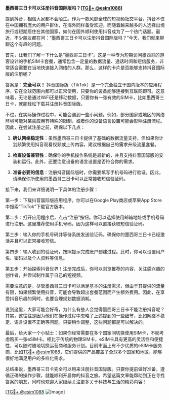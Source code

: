 **墨西哥三日卡可以注册抖音国际版吗？[[TG💪+ @esim1088](https://t.me/s/esim1088)]**

提到抖音，相信大家都不会陌生。作为一款风靡全球的短视频社交平台，抖音不仅在中国拥有庞大的用户群体，在海外同样备受欢迎。而随着越来越多的人选择出境旅行或短期居住在其他国家，如何在国外顺利使用抖音成为了一个热门话题。最近，不少朋友都在问：“墨西哥三日卡可以注册抖音国际版吗？”今天，我们就来聊聊这个有趣的问题。

首先，让我们了解一下什么是“墨西哥三日卡”。这是一种专为短期访问墨西哥的游客设计的手机SIM卡套餐，通常包含一定量的数据流量、通话时间和短信服务，非常适合需要在当地快速接入网络的人群。那么，这样的卡片是否能够支持抖音国际版的注册呢？

答案是：**完全可以！** 抖音国际版（TikTok）是一个完全独立于国内版本的应用程序，它在全球范围内都可以正常使用，只要你的设备能够连接到互联网即可。这意味着，无论是通过WiFi还是移动数据，只要你有一张有效的SIM卡，比如墨西哥三日卡，就能轻松下载并注册抖音国际版。

不过，在实际操作过程中，可能会遇到一些小问题。例如，部分国家或地区的网络环境可能对某些应用有特殊的限制，或者你的设备语言设置可能会影响注册流程。因此，在尝试注册之前，确保以下几点：

1. **确认网络稳定性**：虽然墨西哥三日卡提供了基础的数据流量支持，但如果你计划频繁使用抖音观看视频或上传内容，建议根据自己的需求升级流量套餐。
   
2. **检查设备兼容性**：确保你的手机操作系统是最新的，并且支持抖音国际版的安装和运行。此外，还要注意设备的语言设置是否符合你的需求。

3. **准备必要的信息**：注册抖音国际版时，你需要填写手机号码进行验证。因此，请确保你所使用的墨西哥三日卡可以正常接收短信验证码。

接下来，我们来详细说明一下具体的注册步骤：

第一步：下载抖音国际版应用程序。你可以在Google Play商店或苹果App Store中搜索“TikTok”下载官方版本。

第二步：打开应用程序后，点击“注册”按钮。你可以选择使用邮箱地址或手机号码进行注册。这里推荐使用手机号码，因为这样可以直接获取短信验证码。

第三步：输入你的手机号码并等待系统发送验证码。确保你的墨西哥三日卡已经激活并且可以正常接收短信。

第四步：输入收到的验证码，按照提示完成账户创建过程。此时，你可以设置用户名、密码以及个人资料等信息。

第五步：开始探索抖音世界！注册完成后，你可以浏览推荐的内容，关注感兴趣的创作者，并尝试制作属于自己的短视频。

需要注意的是，尽管墨西哥三日卡可以满足基本的注册需求，但由于其提供的流量有限，如果频繁使用抖音，可能会导致超出套餐范围而产生额外费用。因此，在享受抖音乐趣的同时，也要合理规划数据消耗。

说到这里，大家可能会好奇，为什么有些人会觉得墨西哥三日卡不能注册抖音呢？其实，这往往是因为他们在操作过程中忽略了上述提到的一些细节，比如网络不稳定、语言设置不正确等问题。只要稍作调整，这些问题都是可以解决的。

最后，给大家一个小贴士：如果你经常需要在多个国家间切换使用SIM卡，不妨考虑购买一张eSIM卡。相比于传统的物理SIM卡，eSIM卡具有更高的灵活性和便捷性，可以随时随地切换运营商和服务计划。目前市面上有不少优质的eSIM卡服务商，比如[TG💪+ @esim1088](https://t.me/s/esim1088)，它们提供的产品覆盖了全球多个国家和地区，能够很好地满足用户的多样化需求。

总结来说，墨西哥三日卡完全可以用来注册抖音国际版。只要你提前做好准备，遵循正确的操作步骤，就能顺利开启你的抖音之旅。希望这篇文章能帮助到正在寻找答案的朋友，同时也欢迎大家继续关注更多关于科技与生活的精彩内容！

[[TG💪+ @esim1088](https://t.me/s/esim1088) ![Image](https://i.postimg.cc/4NQfJmqS/Snipaste-2025-05-13-00-14-12.png)]